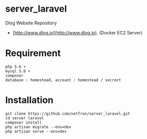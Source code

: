 # server_laravel

Dlog Website Repository
- [http://www.dlog.io](http://www.dlog.io).
(Docker EC2 Server)

# Requirement
```
php 5.6 +
mysql 5.6 +
composer
database : homestead, account : homestead / secrect

```

# Installation
```
git clone https://github.com/netfron/server_laravel.git
cd server laravel
composer install
php artisan migrate --env=dev
php artisan serve --env=dev

```

